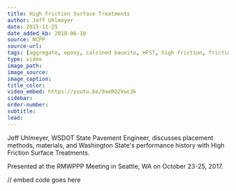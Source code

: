 ```yaml
---
title: High Friction Surface Treatments
author: Jeff Uhlmeyer
date: 2015-11-25
date_added_kb: 2018-06-10
source: NCPP
source-url:
tags: [aggregate, epoxy, calcined bauxite, HFST, high friction, friction numbers, NCPP, RMWCPP, project selection, safety]
type: video
image_path:
image_source:
image_caption:
title_color:
video_embed: https://youtu.be/0aeRO2Vwc3k
sidebar:
order-number:
subtitle:
lead:
---
```

Jeff Uhlmeyer, WSDOT State Pavement Engineer, discusses placement methods, materials, and Washington State's performance history with High Friction Surface Treatments.

Presented at the RMWPPP Meeting in Seattle, WA on October 23-25, 2017.
<!--more-->

// embed code goes here
